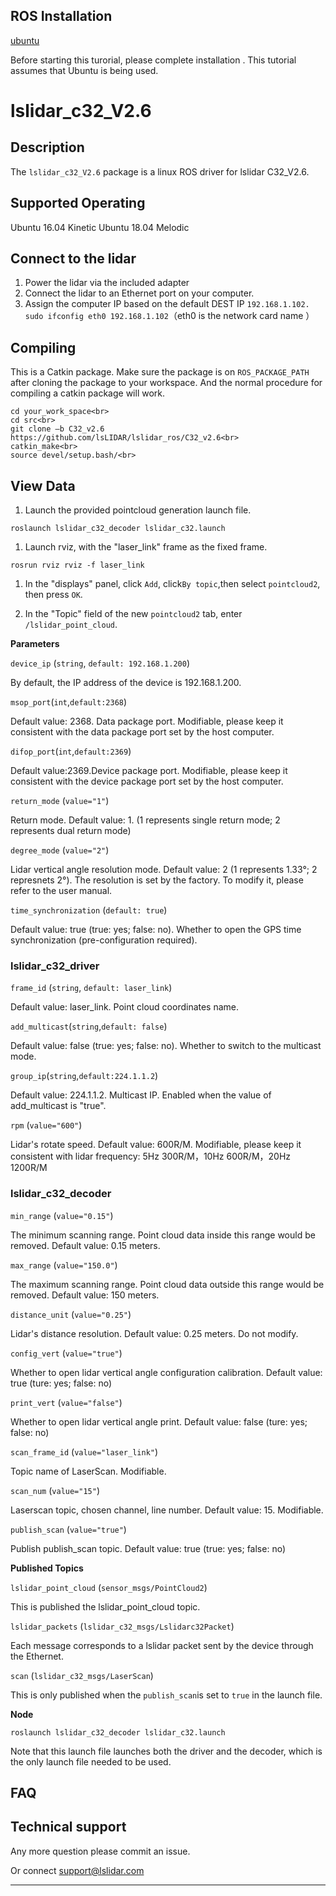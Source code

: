ROS Installation
-----

[ubuntu](http://wiki.ros.org/Installation/Ubuntu)

Before starting this turorial, please complete installation . This tutorial assumes that Ubuntu is being used.

# lslidar_c32_V2.6

## Description

The `lslidar_c32_V2.6` package is a linux ROS driver for lslidar C32_V2.6.

Supported Operating
----

Ubuntu 16.04 Kinetic
Ubuntu 18.04 Melodic

## Connect to the lidar

1. Power the lidar via the included adapter
2. Connect the lidar to an Ethernet port on your computer.
3. Assign the computer IP based on the default DEST IP `192.168.1.102.` <br>`sudo ifconfig eth0 192.168.1.102`（eth0 is the network card name ）<br>

## Compiling

This is a Catkin package. Make sure the package is on `ROS_PACKAGE_PATH`  after cloning the package to your workspace. And the normal procedure for compiling a catkin package will work.

```
cd your_work_space<br>
cd src<br>
git clone –b C32_v2.6 https://github.com/lsLIDAR/lslidar_ros/C32_v2.6<br>
catkin_make<br>
source devel/setup.bash/<br>
```

## View Data

1. Launch the provided pointcloud generation launch file.

```
roslaunch lslidar_c32_decoder lslidar_c32.launch
```

1. Launch rviz, with the "laser_link" frame as the fixed frame.

```
rosrun rviz rviz -f laser_link
```

1. In the "displays" panel, click `Add`, click`By topic`,then select `pointcloud2`, then press `OK`.

2. In the "Topic" field of the new `pointcloud2` tab, enter `/lslidar_point_cloud`.

**Parameters**

`device_ip` (`string`, `default: 192.168.1.200`)

By default, the IP address of the device is 192.168.1.200.

`msop_port`(`int`,`default:2368`)

Default value: 2368. Data package port. Modifiable, please keep it consistent with the data package port set by the host computer. 

`difop_port`(`int`,`default:2369`)

Default value:2369.Device package port. Modifiable, please keep it consistent with the device package port set by the host computer. 

`return_mode` (`value="1"`)

Return mode. Default value: 1. (1 represents single return mode; 2 represents dual return mode)

`degree_mode` (`value="2"`)

Lidar vertical angle resolution mode. Default value: 2 (1 represents 1.33°; 2 represnets 2°). The resolution is set by the factory. To modify it, please refer to the user manual.

`time_synchronization` (`default: true`)

Default value: true (true: yes; false: no). Whether to open the GPS time synchronization (pre-configuration required). 


### lslidar_c32_driver

`frame_id` (`string`, `default: laser_link`)

Default value: laser_link. Point cloud coordinates name.

`add_multicast`(`string`,`default: false`)

Default value: false (true: yes; false: no). Whether to switch to the multicast mode. 

`group_ip`(`string`,`default:224.1.1.2`)

Default value: 224.1.1.2. Multicast IP. Enabled when the value of add_multicast is "true".

`rpm` (`value="600"`)

Lidar's rotate speed. Default value: 600R/M. Modifiable, please keep it consistent with lidar frequency: 5Hz 300R/M，10Hz 600R/M，20Hz 1200R/M

### lslidar_c32_decoder

`min_range` (`value="0.15"`)

The minimum scanning range. Point cloud data inside this range would be removed. Default value: 0.15 meters.

`max_range` (`value="150.0"`)

The maximum scanning range. Point cloud data outside this range would be removed. Default value: 150 meters.

`distance_unit` (`value="0.25"`)

Lidar's distance resolution. Default value: 0.25 meters. Do not modify.

`config_vert` (`value="true"`)

Whether to open lidar vertical angle configuration calibration. Default value: true (ture: yes; false: no)

`print_vert` (`value="false"`)

Whether to open lidar vertical angle print. Default value: false (ture: yes; false: no)

`scan_frame_id` (`value="laser_link"`)

Topic name of LaserScan. Modifiable.

`scan_num` (`value="15"`)

Laserscan topic, chosen channel, line number. Default value: 15. Modifiable.

`publish_scan` (`value="true"`)

Publish publish_scan topic. Default value: true (true: yes; false: no)

**Published Topics**

`lslidar_point_cloud` (`sensor_msgs/PointCloud2`)

This is published the lslidar_point_cloud topic.

`lslidar_packets` (`lslidar_c32_msgs/Lslidarc32Packet`)

Each message corresponds to a lslidar packet sent by the device through the Ethernet.

`scan` (`lslidar_c32_msgs/LaserScan`)

This is only published when the `publish_scan`is set to `true` in the launch file.

**Node**

```
roslaunch lslidar_c32_decoder lslidar_c32.launch
```

Note that this launch file launches both the driver and the decoder, which is the only launch file needed to be used.


## FAQ

## Technical support

Any more question please commit an issue.

Or connect support@lslidar.com











****
